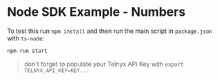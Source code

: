 # Node SDK Example - Numbers

To test this run `npm install` and then run the main script in `package.json` with `ts-node`:

```bash
npm run start
```

> don't forget to populate your Telnyx API Key with `export TELNYX_API_KEY=KEY...`
